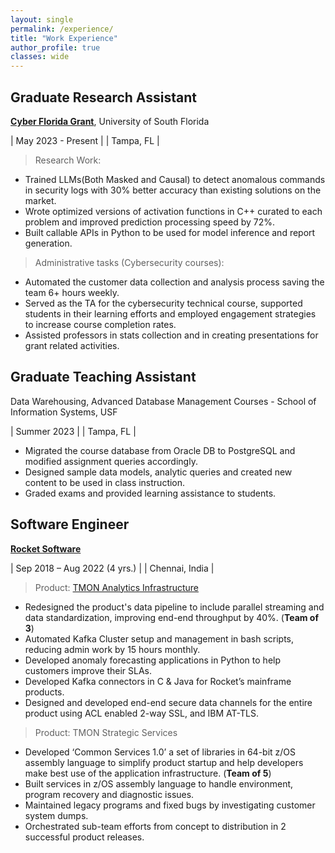 ```yaml
---
layout: single
permalink: /experience/
title: "Work Experience"
author_profile: true
classes: wide
---
```



Graduate Research Assistant  
---------   
[**Cyber Florida Grant**](https://cyberflorida.org/), University of South Florida

| May 2023 - Present |
| Tampa, FL          |

> Research Work:

- Trained LLMs(Both Masked and Causal) to detect anomalous commands in security logs with 30% better accuracy than existing solutions on the market. 
- Wrote optimized versions of activation functions in C++ curated to each problem and improved prediction processing speed by 72%.
- Built callable APIs in Python to be used for model inference and report generation.

> Administrative tasks (Cybersecurity courses):

- Automated the customer data collection and analysis process saving the team 6+ hours weekly.
- Served as the TA for the cybersecurity technical course, supported students in their learning efforts and employed engagement strategies to increase course completion rates.
- Assisted professors in stats collection and in creating presentations for grant related activities. 


Graduate Teaching Assistant 
---------   
Data Warehousing, Advanced Database Management Courses - School of Information Systems, USF

| Summer 2023        |
| Tampa, FL          |

- Migrated the course database from Oracle DB to PostgreSQL and modified assignment queries accordingly.
- Designed sample data models, analytic queries and created new content to be used in class instruction.
- Graded exams and provided learning assistance to students.

Software Engineer
---------   
[**Rocket Software**](https://www.rocketsoftware.com)

| Sep 2018 – Aug 2022 (4 yrs.)       |
| Chennai, India                     |

> Product: [TMON Analytics Infrastructure](https://www.rocketsoftware.com/products/rocket-tmon-one)
 
- Redesigned the product's data pipeline to include parallel streaming and data standardization, improving end-end throughput by 40%. (**Team of 3**)
- Automated Kafka Cluster setup and management in bash scripts, reducing admin work by 15 hours monthly.
- Developed anomaly forecasting applications in Python to help customers improve their SLAs.
- Developed Kafka connectors in C & Java for Rocket’s mainframe products.
- Designed and developed end-end secure data channels for the entire product using ACL enabled 2-way SSL, and IBM AT-TLS.

> Product: TMON Strategic Services

- Developed ‘Common Services 1.0’ a set of libraries in 64-bit z/OS assembly language to simplify product startup and help developers make best use of the application infrastructure. (**Team of 5**)
- Built services in z/OS assembly language to handle environment, program recovery and diagnostic issues.
- Maintained legacy programs and fixed bugs by investigating customer system dumps.
- Orchestrated sub-team efforts from concept to distribution in 2 successful product releases.

